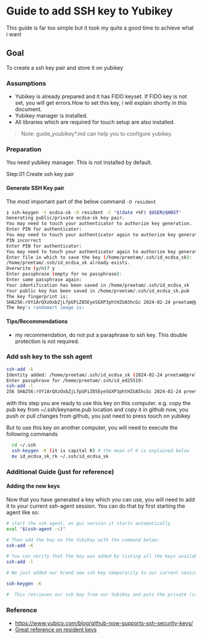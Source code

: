 # Guide to add SSH key to Yubikey

This guide is far too simple but it took my quite a good time to achieve what i want

## Goal

To create a ssh key pair and store it on yubikey

### Assumptions

- Yubikey is already prepared and it has FIDO keyset. If FIDO key is not set, you will get errors.How to set this key, i will explain shortly in this document.
- Yubikey manager is installed.
- All libraries which are required for touch setup are also installed.

>Note: guide_youbikey*.md can help you to configure yubikey.

### Preparation

You need yubikey manager. This is not installed by default.

 Step:01 Create ssh key pair

#### Generate SSH Key pair

The most important part of the below command `-O resident`

```bash
❯ ssh-keygen -t ecdsa-sk -O resident -C "$(date +%F) $USER@$HOST"
Generating public/private ecdsa-sk key pair.
You may need to touch your authenticator to authorize key generation.
Enter PIN for authenticator: 
You may need to touch your authenticator again to authorize key generation.
PIN incorrect
Enter PIN for authenticator: 
You may need to touch your authenticator again to authorize key generation.
Enter file in which to save the key (/home/preetam/.ssh/id_ecdsa_sk): 
/home/preetam/.ssh/id_ecdsa_sk already exists.
Overwrite (y/n)? y
Enter passphrase (empty for no passphrase): 
Enter same passphrase again: 
Your identification has been saved in /home/preetam/.ssh/id_ecdsa_sk
Your public key has been saved in /home/preetam/.ssh/id_ecdsa_sk.pub
The key fingerprint is:
SHA256:rVY1ArQXzOxbZjLfpGPiZ85EyeSGXP3phtHZUA5hcGc 2024-02-24 preetam@prelite
The key's randomart image is:

```

#### Tips/Recommendations

- my recommendation, do not put a paraphrase to ssh key. This double protection is not required. 

### Add ssh key to the ssh agent

```bash
ssh-add -k
Identity added: /home/preetam/.ssh/id_ecdsa_sk (2024-02-24 preetam@prelite)
Enter passphrase for /home/preetam/.ssh/id_ed25519: 
ssh-add -l
256 SHA256:rVY1ArQXzOxbZjLfpGPiZ85EyeSGXP3phtHZUA5hcGc 2024-02-24 preetam@prelite (ECDSA-SK)

```

with this step you are ready to use this key on this computer. e.g. copy the pub key from ~/.ssh/keyname.pub location and copy it in github
now, you push or pull changes from github, you just need to press touch on yubikey

But to use this key on another computer, you will need to execute the following commands
```bash
  cd ~/.ssh
  ssh-keygen -K (it is capital K) # the mean of K is explained below
  mv id_ecdsa_sk_rk ~/.ssh/id_ecdsa_sk 
```

### Additional Guide (just for reference)

#### Adding the new keys
Now that you have generated a key which you can use, you will need to add it to your current ssh-agent session. You can do that by first starting the agent like so:

```bash
# start the ssh agent, on gui version it starts automatically
eval "$(ssh-agent -s)"

# Then add the key on the YubiKey with the command below:
ssh-add -K

# You can verify that the key was added by listing all the keys available in the current ssh-agent session:
ssh-add -l

# We just added our brand new ssh key temporarily to our current session. If you would like to have it permanently available on the system you can run the command:

ssh-keygen -K

#  This retrieves our ssh key from our YubiKey and puts the private (still protected by YubiKey) and public key in the current working directory. You must now rename them accordingly to id_ed25519_sk and id_ed25519_sk.pub and place them in your ~/.ssh directory so ssh can detect them.

``` 

### Reference

- <https://www.yubico.com/blog/github-now-supports-ssh-security-keys/>
- [Great reference on resident keys](https://gist.github.com/Kranzes/be4fffba5da3799ee93134dc68a4c67b)

